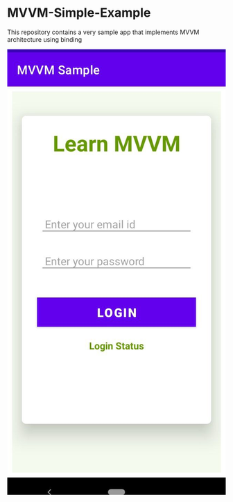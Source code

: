 # MVVM-Simple-Example
This repository contains a very sample app that implements MVVM architecture using binding

![MVVM](/images/mvvm_screenshot.jpeg)
